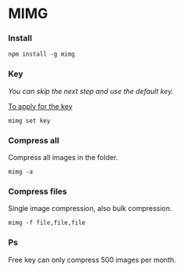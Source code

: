 # MIMG
### Install
```
npm install -g mimg
```
### Key
_You can skip the next step and use the default key._

[To apply for the key](https://tinypng.com/developers)
```
mimg set key
```
### Compress all
Compress all images in the folder.
```
mimg -a
```
### Compress files
Single image compression, also bulk compression.
```
mimg -f file,file,file
```
### Ps
Free key can only compress 500 images per month.
